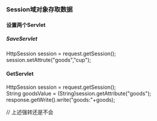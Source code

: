### Session域对象存取数据   

#### 设置两个Servlet  

##### SaveServlet  

HttpSession session = request.getSession();  
session.setAttrute("goods","cup");  

#### GetServlet
HttpSession session = request.getSession();  
String goodsValue = (String)session.getAttribute("goods");  
response.getWrite().write("goods:"+goods);  


// 上述强转还是不会
